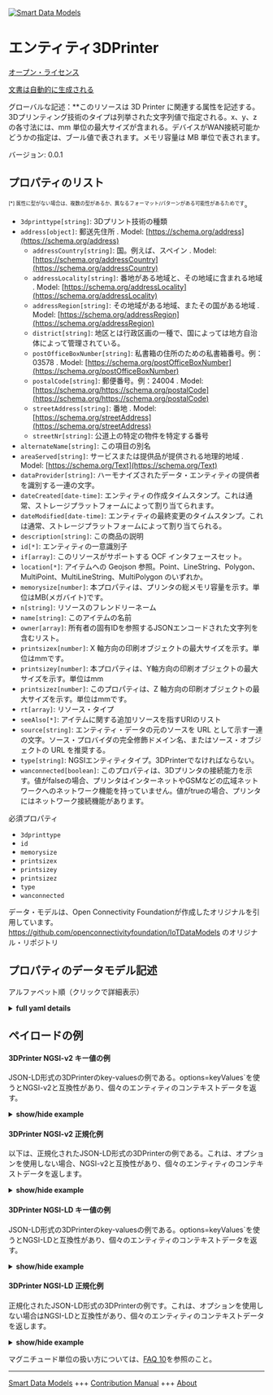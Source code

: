 <!-- 10-Header -->    
[![Smart Data Models](https://smartdatamodels.org/wp-content/uploads/2022/01/SmartDataModels_logo.png "Logo")](https://smartdatamodels.org)    
エンティティ3DPrinter    
===============<!-- /10-Header -->    
<!-- 15-License -->    
[オープン・ライセンス](https://github.com/smart-data-models//dataModel.OCF/blob/master/3DPrinter/LICENSE.md)    
[文書は自動的に生成される](https://docs.google.com/presentation/d/e/2PACX-1vTs-Ng5dIAwkg91oTTUdt8ua7woBXhPnwavZ0FxgR8BsAI_Ek3C5q97Nd94HS8KhP-r_quD4H0fgyt3/pub?start=false&loop=false&delayms=3000#slide=id.gb715ace035_0_60)    
<!-- /15-License -->    
<!-- 20-Description -->    
グローバルな記述：**このリソースは 3D Printer に関連する属性を記述する。3Dプリンティング技術のタイプは列挙された文字列値で指定される。x、y、z の各寸法には、mm 単位の最大サイズが含まれる。デバイスがWAN接続可能かどうかの指定は、ブール値で表されます。メモリ容量は MB 単位で表されます。    
バージョン: 0.0.1    
<!-- /20-Description -->    
<!-- 30-PropertiesList -->    
## プロパティのリスト    
<sup><sub>[*] 属性に型がない場合は、複数の型があるか、異なるフォーマット/パターンがある可能性があるためです</sub></sup>。    
- `3dprinttype[string]`: 3Dプリント技術の種類  - `address[object]`: 郵送先住所  . Model: [https://schema.org/address](https://schema.org/address)	- `addressCountry[string]`: 国。例えば、スペイン  . Model: [https://schema.org/addressCountry](https://schema.org/addressCountry)    
	- `addressLocality[string]`: 番地がある地域と、その地域に含まれる地域  . Model: [https://schema.org/addressLocality](https://schema.org/addressLocality)    
	- `addressRegion[string]`: その地域がある地域、またその国がある地域  . Model: [https://schema.org/addressRegion](https://schema.org/addressRegion)    
	- `district[string]`: 地区とは行政区画の一種で、国によっては地方自治体によって管理されている。      
	- `postOfficeBoxNumber[string]`: 私書箱の住所のための私書箱番号。例：03578  . Model: [https://schema.org/postOfficeBoxNumber](https://schema.org/postOfficeBoxNumber)    
	- `postalCode[string]`: 郵便番号。例：24004  . Model: [https://schema.org/https://schema.org/postalCode](https://schema.org/https://schema.org/postalCode)    
	- `streetAddress[string]`: 番地  . Model: [https://schema.org/streetAddress](https://schema.org/streetAddress)    
	- `streetNr[string]`: 公道上の特定の物件を特定する番号      
- `alternateName[string]`: この項目の別名  - `areaServed[string]`: サービスまたは提供品が提供される地理的地域  . Model: [https://schema.org/Text](https://schema.org/Text)- `dataProvider[string]`: ハーモナイズされたデータ・エンティティの提供者を識別する一連の文字。  - `dateCreated[date-time]`: エンティティの作成タイムスタンプ。これは通常、ストレージプラットフォームによって割り当てられます。  - `dateModified[date-time]`: エンティティの最終変更のタイムスタンプ。これは通常、ストレージプラットフォームによって割り当てられる。  - `description[string]`: この商品の説明  - `id[*]`: エンティティの一意識別子  - `if[array]`: このリソースがサポートする OCF インタフェースセット。  - `location[*]`: アイテムへの Geojson 参照。Point、LineString、Polygon、MultiPoint、MultiLineString、MultiPolygon のいずれか。  - `memorysize[number]`: 本プロパティは、プリンタの総メモリ容量を示す。単位はMB(メガバイト)です。  - `n[string]`: リソースのフレンドリーネーム  - `name[string]`: このアイテムの名前  - `owner[array]`: 所有者の固有IDを参照するJSONエンコードされた文字列を含むリスト。  - `printsizex[number]`: X 軸方向の印刷オブジェクトの最大サイズを示す。単位はmmです。  - `printsizey[number]`: 本プロパティは、Y軸方向の印刷オブジェクトの最大サイズを示す。単位はmm  - `printsizez[number]`: このプロパティは、Z 軸方向の印刷オブジェクトの最大サイズを示す。単位はmmです。  - `rt[array]`: リソース・タイプ  - `seeAlso[*]`: アイテムに関する追加リソースを指すURIのリスト  - `source[string]`: エンティティ・データの元のソースを URL として示す一連の文字。ソース・プロバイダの完全修飾ドメイン名、またはソース・オブジェクトの URL を推奨する。  - `type[string]`: NGSIエンティティタイプ。3DPrinterでなければならない。  - `wanconnected[boolean]`: このプロパティは、3Dプリンタの接続能力を示す。値がfalseの場合、プリンタはインターネットやGSMなどの広域ネットワークへのネットワーク機能を持っていません。値がtrueの場合、プリンタにはネットワーク接続機能があります。  <!-- /30-PropertiesList -->    
<!-- 35-RequiredProperties -->    
必須プロパティ    
- `3dprinttype`  - `id`  - `memorysize`  - `printsizex`  - `printsizey`  - `printsizez`  - `type`  - `wanconnected`  <!-- /35-RequiredProperties -->    
<!-- 40-RequiredProperties -->    
データ・モデルは、Open Connectivity Foundationが作成したオリジナルを引用しています。https://github.com/openconnectivityfoundation/IoTDataModels のオリジナル・リポジトリ    
<!-- /40-RequiredProperties -->    
<!-- 50-DataModelHeader -->    
## プロパティのデータモデル記述    
アルファベット順（クリックで詳細表示）    
<!-- /50-DataModelHeader -->    
<!-- 60-ModelYaml -->    
<details><summary><strong>full yaml details</strong></summary>      
```yaml    
3DPrinter:      
  description: 'This Resource describes the attributes associated with 3D Printer. The type of 3D printing technology is specified by an enumerated string value. The maximum sizes in mm are included for the x, y, and z dimensions. A designation of whether the device is capable of WAN connectivity is represented in a boolean. The memory capacity is captured in MB.'      
  properties:      
    3dprinttype:      
      description: The type of 3D printing technology      
      enum:      
        - Fused Filament Fabrication      
        - Fused Deposition Modeling      
        - Digital Light Processing      
        - Powder Bed & inkjet head 3D Printing      
        - Photopolymer Jetting Technology      
        - Laminated Object Manufacturing      
        - Stereolithography Apparatus      
        - Selective Laser Sintering      
        - Unknown      
      readOnly: true      
      type: string      
      x-ngsi:      
        type: Property      
    address:      
      description: The mailing address      
      properties:      
        addressCountry:      
          description: 'The country. For example, Spain'      
          type: string      
          x-ngsi:      
            model: https://schema.org/addressCountry      
            type: Property      
        addressLocality:      
          description: 'The locality in which the street address is, and which is in the region'      
          type: string      
          x-ngsi:      
            model: https://schema.org/addressLocality      
            type: Property      
        addressRegion:      
          description: 'The region in which the locality is, and which is in the country'      
          type: string      
          x-ngsi:      
            model: https://schema.org/addressRegion      
            type: Property      
        district:      
          description: 'A district is a type of administrative division that, in some countries, is managed by the local government'      
          type: string      
          x-ngsi:      
            type: Property      
        postOfficeBoxNumber:      
          description: 'The post office box number for PO box addresses. For example, 03578'      
          type: string      
          x-ngsi:      
            model: https://schema.org/postOfficeBoxNumber      
            type: Property      
        postalCode:      
          description: 'The postal code. For example, 24004'      
          type: string      
          x-ngsi:      
            model: https://schema.org/https://schema.org/postalCode      
            type: Property      
        streetAddress:      
          description: The street address      
          type: string      
          x-ngsi:      
            model: https://schema.org/streetAddress      
            type: Property      
        streetNr:      
          description: Number identifying a specific property on a public street      
          type: string      
          x-ngsi:      
            type: Property      
      type: object      
      x-ngsi:      
        model: https://schema.org/address      
        type: Property      
    alternateName:      
      description: An alternative name for this item      
      type: string      
      x-ngsi:      
        type: Property      
    areaServed:      
      description: The geographic area where a service or offered item is provided      
      type: string      
      x-ngsi:      
        model: https://schema.org/Text      
        type: Property      
    dataProvider:      
      description: A sequence of characters identifying the provider of the harmonised data entity      
      type: string      
      x-ngsi:      
        type: Property      
    dateCreated:      
      description: Entity creation timestamp. This will usually be allocated by the storage platform      
      format: date-time      
      type: string      
      x-ngsi:      
        type: Property      
    dateModified:      
      description: Timestamp of the last modification of the entity. This will usually be allocated by the storage platform      
      format: date-time      
      type: string      
      x-ngsi:      
        type: Property      
    description:      
      description: A description of this item      
      type: string      
      x-ngsi:      
        type: Property      
    id:      
      anyOf:      
        - description: Identifier format of any NGSI entity      
          maxLength: 256      
          minLength: 1      
          pattern: ^[\w\-\.\{\}\$\+\*\[\]`|~^@!,:\\]+$      
          type: string      
          x-ngsi:      
            type: Property      
        - description: Identifier format of any NGSI entity      
          format: uri      
          type: string      
          x-ngsi:      
            type: Property      
      description: Unique identifier of the entity      
      x-ngsi:      
        type: Property      
    if:      
      description: The OCF Interface set supported by this Resource      
      items:      
        enum:      
          - oic.if.r      
          - oic.if.baseline      
        type: string      
      minItems: 2      
      readOnly: true      
      type: array      
      uniqueItems: true      
      x-ngsi:      
        type: Property      
    location:      
      description: 'Geojson reference to the item. It can be Point, LineString, Polygon, MultiPoint, MultiLineString or MultiPolygon'      
      oneOf:      
        - description: Geojson reference to the item. Point      
          properties:      
            bbox:      
              items:      
                type: number      
              minItems: 4      
              type: array      
            coordinates:      
              items:      
                type: number      
              minItems: 2      
              type: array      
            type:      
              enum:      
                - Point      
              type: string      
          required:      
            - type      
            - coordinates      
          title: GeoJSON Point      
          type: object      
          x-ngsi:      
            type: GeoProperty      
        - description: Geojson reference to the item. LineString      
          properties:      
            bbox:      
              items:      
                type: number      
              minItems: 4      
              type: array      
            coordinates:      
              items:      
                items:      
                  type: number      
                minItems: 2      
                type: array      
              minItems: 2      
              type: array      
            type:      
              enum:      
                - LineString      
              type: string      
          required:      
            - type      
            - coordinates      
          title: GeoJSON LineString      
          type: object      
          x-ngsi:      
            type: GeoProperty      
        - description: Geojson reference to the item. Polygon      
          properties:      
            bbox:      
              items:      
                type: number      
              minItems: 4      
              type: array      
            coordinates:      
              items:      
                items:      
                  items:      
                    type: number      
                  minItems: 2      
                  type: array      
                minItems: 4      
                type: array      
              type: array      
            type:      
              enum:      
                - Polygon      
              type: string      
          required:      
            - type      
            - coordinates      
          title: GeoJSON Polygon      
          type: object      
          x-ngsi:      
            type: GeoProperty      
        - description: Geojson reference to the item. MultiPoint      
          properties:      
            bbox:      
              items:      
                type: number      
              minItems: 4      
              type: array      
            coordinates:      
              items:      
                items:      
                  type: number      
                minItems: 2      
                type: array      
              type: array      
            type:      
              enum:      
                - MultiPoint      
              type: string      
          required:      
            - type      
            - coordinates      
          title: GeoJSON MultiPoint      
          type: object      
          x-ngsi:      
            type: GeoProperty      
        - description: Geojson reference to the item. MultiLineString      
          properties:      
            bbox:      
              items:      
                type: number      
              minItems: 4      
              type: array      
            coordinates:      
              items:      
                items:      
                  items:      
                    type: number      
                  minItems: 2      
                  type: array      
                minItems: 2      
                type: array      
              type: array      
            type:      
              enum:      
                - MultiLineString      
              type: string      
          required:      
            - type      
            - coordinates      
          title: GeoJSON MultiLineString      
          type: object      
          x-ngsi:      
            type: GeoProperty      
        - description: Geojson reference to the item. MultiLineString      
          properties:      
            bbox:      
              items:      
                type: number      
              minItems: 4      
              type: array      
            coordinates:      
              items:      
                items:      
                  items:      
                    items:      
                      type: number      
                    minItems: 2      
                    type: array      
                  minItems: 4      
                  type: array      
                type: array      
              type: array      
            type:      
              enum:      
                - MultiPolygon      
              type: string      
          required:      
            - type      
            - coordinates      
          title: GeoJSON MultiPolygon      
          type: object      
          x-ngsi:      
            type: GeoProperty      
      x-ngsi:      
        type: GeoProperty      
    memorysize:      
      description: This Property represents the total memory size of the printer. The unit is MB(Mega Bytes)      
      readOnly: true      
      type: number      
      x-ngsi:      
        type: Property      
    n:      
      description: Friendly name of the Resource      
      maxLength: 64      
      readOnly: true      
      type: string      
      x-ngsi:      
        type: Property      
    name:      
      description: The name of this item      
      type: string      
      x-ngsi:      
        type: Property      
    owner:      
      description: A List containing a JSON encoded sequence of characters referencing the unique Ids of the owner(s)      
      items:      
        anyOf:      
          - description: Identifier format of any NGSI entity      
            maxLength: 256      
            minLength: 1      
            pattern: ^[\w\-\.\{\}\$\+\*\[\]`|~^@!,:\\]+$      
            type: string      
            x-ngsi:      
              type: Property      
          - description: Identifier format of any NGSI entity      
            format: uri      
            type: string      
            x-ngsi:      
              type: Property      
        description: Unique identifier of the entity      
        x-ngsi:      
          type: Property      
      type: array      
      x-ngsi:      
        type: Property      
    printsizex:      
      description: This Property represents the maximum size of printing object in the direction of X-axis. The unit is mm      
      readOnly: true      
      type: number      
      x-ngsi:      
        type: Property      
    printsizey:      
      description: This Property represents the maximum size of printing object in the direction of Y-axis. The unit is mm      
      readOnly: true      
      type: number      
      x-ngsi:      
        type: Property      
    printsizez:      
      description: This Property represents the maximum size of printing object in the direction of Z-axis. The unit is mm      
      readOnly: true      
      type: number      
      x-ngsi:      
        type: Property      
    rt:      
      description: The Resource Type      
      items:      
        enum:      
          - oic.r.printer.3d      
        maxLength: 64      
        type: string      
      minItems: 1      
      readOnly: true      
      type: array      
      uniqueItems: true      
      x-ngsi:      
        type: Property      
    seeAlso:      
      description: list of uri pointing to additional resources about the item      
      oneOf:      
        - items:      
            format: uri      
            type: string      
          minItems: 1      
          type: array      
        - format: uri      
          type: string      
      x-ngsi:      
        type: Property      
    source:      
      description: 'A sequence of characters giving the original source of the entity data as a URL. Recommended to be the fully qualified domain name of the source provider, or the URL to the source object'      
      type: string      
      x-ngsi:      
        type: Property      
    type:      
      description: NGSI entity type. It has to be 3DPrinter      
      enum:      
        - 3DPrinter      
      type: string      
      x-ngsi:      
        type: Property      
    wanconnected:      
      description: 'This Property indicates the connectivity capability of the 3D printer. If the value is false, the printer does not have network facility to Wide Area Network such as internet and GSM. If the value is true, the printer has network connectivity'      
      readOnly: true      
      type: boolean      
      x-ngsi:      
        type: Property      
  required:      
    - 3dprinttype      
    - printsizex      
    - printsizey      
    - printsizez      
    - wanconnected      
    - memorysize      
    - id      
    - type      
  type: object      
  x-derived-from: https://raw.githubusercontent.com/openconnectivityfoundation/IoTDataModels/master/3DPrinterResURI.swagger.json      
  x-disclaimer: 'Redistribution and use in source and binary forms, with or without modification, are permitted  provided that the license conditions are met. Copyleft (c) 2022 Contributors to Smart Data Models Program'      
  x-license-url: https://github.com/smart-data-models/dataModel.OCF/blob/master/3DPrinter/LICENSE.md      
  x-model-schema: https://smart-data-models.github.io/dataModel.OCF/3DPrinter/schema.json      
  x-model-tags: OCF      
  x-version: 0.0.1      
```    
</details>      
<!-- /60-ModelYaml -->    
<!-- 70-MiddleNotes -->    
<!-- /70-MiddleNotes -->    
<!-- 80-Examples -->    
## ペイロードの例    
#### 3DPrinter NGSI-v2 キー値の例    
JSON-LD形式の3DPrinterのkey-valuesの例である。options=keyValues`を使うとNGSI-v2と互換性があり、個々のエンティティのコンテキストデータを返す。    
<details><summary><strong>show/hide example</strong></summary>      
```json  
{  
  "id": "urn:ngsi-ld:3DPrinter:id:KCVX:35224692",  
  "dateCreated": "1982-11-04T23:54:34Z",  
  "dateModified": "1971-11-12T21:21:33Z",  
  "source": "Blood poor value boy financial education. Vote kid finally arm onto.",  
  "name": "Sit that listen. Offer entire discuss full quality detail. Gener",  
  "alternateName": "List unit join key factor amount. List sense raise dream. Important writer their get itself value bag.",  
  "description": "Name ball to gun section surface every. Audience light science dinner mother bar involve.",  
  "dataProvider": "Run page report after",  
  "owner": [  
    "urn:ngsi-ld:3DPrinter:items:EHSC:91826821",  
    "urn:ngsi-ld:3DPrinter:items:WAEO:96901911"  
  ],  
  "seeAlso": [  
    "urn:ngsi-ld:3DPrinter:items:PIFJ:54891254"  
  ],  
  "location": {  
    "type": "Point",  
    "coordinates": [  
      68.5908185,  
      -168.209783  
    ]  
  },  
  "address": {  
    "streetAddress": "Indeed concern society team change. Election maybe stage pattern summer out. Want hand when score listen again.",  
    "addressLocality": "Find career old on iss",  
    "addressRegion": "Hot ahead mother side. Painting industry case those. Long hospital cell.",  
    "addressCountry": "Realize station story. Friend our away model specific. Than different certain other.",  
    "postalCode": "Son final staff. Change ball put require",  
    "postOfficeBoxNumber": "He city agency under bill short remain. Return sinc",  
    "streetNr": "Tell theory style century game thousand beyond. Her attack detail tonight either.",  
    "district": "Early nature ahead democratic."  
  },  
  "areaServed": "Sister line PM girl. Themselves especially about go task com",  
  "rt": [  
    "oic.r.printer.3d"  
  ],  
  "printsizey": 528.5,  
  "memorysize": 561.5,  
  "3dprinttype": "Photopolymer Jetting Technology",  
  "wanconnected": true,  
  "printsizex": 564.7,  
  "printsizez": 810.7,  
  "n": "Religious deal ",  
  "if": [  
    "oic.if.r",  
    "oic.if.baseline"  
  ],  
  "type": "3DPrinter"  
}  
```  
</details>    
#### 3DPrinter NGSI-v2 正規化例    
以下は、正規化されたJSON-LD形式の3DPrinterの例である。これは、オプションを使用しない場合、NGSI-v2と互換性があり、個々のエンティティのコンテキストデータを返します。    
<details><summary><strong>show/hide example</strong></summary>      
```json  
{  
  "id": "urn:ngsi-ld:3DPrinter:id:KCVX:35224692",  
  "dateCreated": {  
    "type": "DateTime",  
    "value": "1982-11-04T23:54:34Z"  
  },  
  "dateModified": {  
    "type": "DateTime",  
    "value": "1971-11-12T21:21:33Z"  
  },  
  "source": {  
    "type": "Text",  
    "value": "Blood poor value boy financial education. Vote kid finally arm onto."  
  },  
  "name": {  
    "type": "Text",  
    "value": "Sit that listen. Offer entire discuss full quality detail. Gener"  
  },  
  "alternateName": {  
    "type": "Text",  
    "value": "List unit join key factor amount. List sense raise dream. Important writer their get itself value bag."  
  },  
  "description": {  
    "type": "Text",  
    "value": "Name ball to gun section surface every. Audience light science dinner mother bar involve."  
  },  
  "dataProvider": {  
    "type": "Text",  
    "value": "Run page report after"  
  },  
  "owner": {  
    "type": "StructuredValue",  
    "value": [  
      "urn:ngsi-ld:3DPrinter:items:EHSC:91826821",  
      "urn:ngsi-ld:3DPrinter:items:WAEO:96901911"  
    ]  
  },  
  "seeAlso": {  
    "type": "StructuredValue",  
    "value": [  
      "urn:ngsi-ld:3DPrinter:items:PIFJ:54891254"  
    ]  
  },  
  "location": {  
    "type": "geo:json",  
    "value": {  
      "type": "Point",  
      "coordinates": [  
        68.5908185,  
        -168.209783  
      ]  
    }  
  },  
  "address": {  
    "type": "StructuredValue",  
    "value": {  
      "streetAddress": "Indeed concern society team change. Election maybe stage pattern summer out. Want hand when score listen again.",  
      "addressLocality": "Find career old on iss",  
      "addressRegion": "Hot ahead mother side. Painting industry case those. Long hospital cell.",  
      "addressCountry": "Realize station story. Friend our away model specific. Than different certain other.",  
      "postalCode": "Son final staff. Change ball put require",  
      "postOfficeBoxNumber": "He city agency under bill short remain. Return sinc",  
      "streetNr": "Tell theory style century game thousand beyond. Her attack detail tonight either.",  
      "district": "Early nature ahead democratic."  
    }  
  },  
  "areaServed": {  
    "type": "Text",  
    "value": "Sister line PM girl. Themselves especially about go task com"  
  },  
  "rt": {  
    "type": "StructuredValue",  
    "value": [  
      "oic.r.printer.3d"  
    ]  
  },  
  "printsizey": {  
    "type": "Number",  
    "value": 528.5  
  },  
  "memorysize": {  
    "type": "Number",  
    "value": 561.5  
  },  
  "3dprinttype": {  
    "type": "Text",  
    "value": "Photopolymer Jetting Technology"  
  },  
  "wanconnected": {  
    "type": "Boolean",  
    "value": true  
  },  
  "printsizex": {  
    "type": "Number",  
    "value": 564.7  
  },  
  "printsizez": {  
    "type": "Number",  
    "value": 810.7  
  },  
  "n": {  
    "type": "Text",  
    "value": "Religious deal "  
  },  
  "if": {  
    "type": "StructuredValue",  
    "value": [  
      "oic.if.r",  
      "oic.if.baseline"  
    ]  
  },  
  "type": "3DPrinter"  
}  
```  
</details>    
#### 3DPrinter NGSI-LD キー値の例    
JSON-LD形式の3DPrinterのkey-valuesの例である。options=keyValues`を使うとNGSI-LDと互換性があり、個々のエンティティのコンテキストデータを返す。    
<details><summary><strong>show/hide example</strong></summary>      
```json  
{  
  "id": "urn:ngsi-ld:3DPrinter:id:KCVX:35224692",  
  "dateCreated": "1982-11-04T23:54:34Z",  
  "dateModified": "1971-11-12T21:21:33Z",  
  "source": "Blood poor value boy financial education. Vote kid finally arm onto.",  
  "name": "Sit that listen. Offer entire discuss full quality detail. Gener",  
  "alternateName": "List unit join key factor amount. List sense raise dream. Important writer their get itself value bag.",  
  "description": "Name ball to gun section surface every. Audience light science dinner mother bar involve.",  
  "dataProvider": "Run page report after",  
  "owner": [  
    "urn:ngsi-ld:3DPrinter:items:EHSC:91826821",  
    "urn:ngsi-ld:3DPrinter:items:WAEO:96901911"  
  ],  
  "seeAlso": [  
    "urn:ngsi-ld:3DPrinter:items:PIFJ:54891254"  
  ],  
  "location": {  
    "type": "Point",  
    "coordinates": [  
      68.5908185,  
      -168.209783  
    ]  
  },  
  "address": {  
    "streetAddress": "Indeed concern society team change. Election maybe stage pattern summer out. Want hand when score listen again.",  
    "addressLocality": "Find career old on iss",  
    "addressRegion": "Hot ahead mother side. Painting industry case those. Long hospital cell.",  
    "addressCountry": "Realize station story. Friend our away model specific. Than different certain other.",  
    "postalCode": "Son final staff. Change ball put require",  
    "postOfficeBoxNumber": "He city agency under bill short remain. Return sinc",  
    "streetNr": "Tell theory style century game thousand beyond. Her attack detail tonight either.",  
    "district": "Early nature ahead democratic."  
  },  
  "areaServed": "Sister line PM girl. Themselves especially about go task com",  
  "rt": [  
    "oic.r.printer.3d"  
  ],  
  "printsizey": 528.5,  
  "memorysize": 561.5,  
  "3dprinttype": "Photopolymer Jetting Technology",  
  "wanconnected": true,  
  "printsizex": 564.7,  
  "printsizez": 810.7,  
  "n": "Religious deal ",  
  "if": [  
    "oic.if.r",  
    "oic.if.baseline"  
  ],  
  "type": "3DPrinter",  
  "@context": [  
    "https://smartdatamodels.org/context.jsonld"  
  ]  
}  
```  
</details>    
#### 3DPrinter NGSI-LD 正規化例    
正規化されたJSON-LD形式の3DPrinterの例です。これは、オプションを使用しない場合はNGSI-LDと互換性があり、個々のエンティティのコンテキストデータを返します。    
<details><summary><strong>show/hide example</strong></summary>      
```json  
{  
    "id": "urn:ngsi-ld:3DPrinter:id:KCVX:35224692",  
    "dateCreated": {  
        "type": "Property",  
        "value": {  
            "@type": "DateTime",  
            "@value": "1982-11-04T23:54:34Z"  
        }  
    },  
    "dateModified": {  
        "type": "Property",  
        "value": {  
            "@type": "DateTime",  
            "@value": "1971-11-12T21:21:33Z"  
        }  
    },  
    "source": {  
        "type": "Property",  
        "value": "Blood poor value boy financial education. Vote kid finally arm onto."  
    },  
    "name": {  
        "type": "Property",  
        "value": "Sit that listen. Offer entire discuss full quality detail. Gener"  
    },  
    "alternateName": {  
        "type": "Property",  
        "value": "List unit join key factor amount. List sense raise dream. Important writer their get itself value bag."  
    },  
    "description": {  
        "type": "Property",  
        "value": "Name ball to gun section surface every. Audience light science dinner mother bar involve."  
    },  
    "dataProvider": {  
        "type": "Property",  
        "value": "Run page report after"  
    },  
    "owner": {  
        "type": "Property",  
        "value": [  
            "urn:ngsi-ld:3DPrinter:items:EHSC:91826821",  
            "urn:ngsi-ld:3DPrinter:items:WAEO:96901911"  
        ]  
    },  
    "seeAlso": {  
        "type": "Property",  
        "value": [  
            "urn:ngsi-ld:3DPrinter:items:PIFJ:54891254"  
        ]  
    },  
    "location": {  
        "type": "GeoProperty",  
        "value": {  
            "type": "Point",  
            "coordinates": [  
                68.5908185,  
                -168.209783  
            ]  
        }  
    },  
    "address": {  
        "type": "Property",  
        "value": {  
            "streetAddress": "Indeed concern society team change. Election maybe stage pattern summer out. Want hand when score listen again.",  
            "addressLocality": "Find career old on iss",  
            "addressRegion": "Hot ahead mother side. Painting industry case those. Long hospital cell.",  
            "addressCountry": "Realize station story. Friend our away model specific. Than different certain other.",  
            "postalCode": "Son final staff. Change ball put require",  
            "postOfficeBoxNumber": "He city agency under bill short remain. Return sinc",  
            "streetNr": "Tell theory style century game thousand beyond. Her attack detail tonight either.",  
            "district": "Early nature ahead democratic."  
        }  
    },  
    "areaServed": {  
        "type": "Property",  
        "value": "Sister line PM girl. Themselves especially about go task com"  
    },  
    "rt": {  
        "type": "Property",  
        "value": [  
            "oic.r.printer.3d"  
        ]  
    },  
    "printsizey": {  
        "type": "Property",  
        "value": 528.5  
    },  
    "memorysize": {  
        "type": "Property",  
        "value": 561.5  
    },  
    "3dprinttype": {  
        "type": "Property",  
        "value": "Photopolymer Jetting Technology"  
    },  
    "wanconnected": {  
        "type": "Property",  
        "value": true  
    },  
    "printsizex": {  
        "type": "Property",  
        "value": 564.7  
    },  
    "printsizez": {  
        "type": "Property",  
        "value": 810.7  
    },  
    "n": {  
        "type": "Property",  
        "value": "Religious deal "  
    },  
    "if": {  
        "type": "Property",  
        "value": [  
            "oic.if.r",  
            "oic.if.baseline"  
        ]  
    },  
    "type": "3DPrinter",  
    "@context": [  
        "https://smartdatamodels.org/context.jsonld"  
    ]  
}  
```  
</details><!-- /80-Examples -->    
<!-- 90-FooterNotes -->    
<!-- /90-FooterNotes -->    
<!-- 95-Units -->    
マグニチュード単位の扱い方については、[FAQ 10](https://smartdatamodels.org/index.php/faqs/)を参照のこと。    
<!-- /95-Units -->    
<!-- 97-LastFooter -->    
---    
[Smart Data Models](https://smartdatamodels.org) +++ [Contribution Manual](https://bit.ly/contribution_manual) +++ [About](https://bit.ly/Introduction_SDM)<!-- /97-LastFooter -->    
